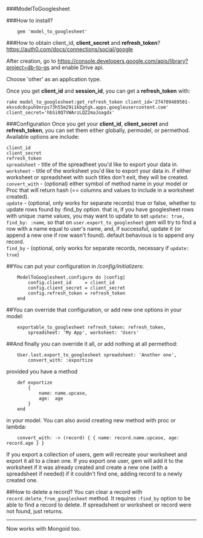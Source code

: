 ###ModelToGooglesheet

###How to install?

		gem 'model_to_googlesheet'

###How to obtain client_id, **client_secret** and **refresh_token**?
https://auth0.com/docs/connections/social/google  

After creation, go to https://console.developers.google.com/apis/library?project=db-to-gs and enable Drive api.  

Choose 'other' as an application type.

Once you get **client_id** and **session_id**, you can get a **refresh_token** with:

`rake model_to_googlesheet:get_refresh_token client_id='274709489501-ekvsdc8cpuh9nrps73h55m29i1kbgtgk.apps.googleusercontent.com' client_secret='hbSi0Q7VWArzLQZ2maJoagdx'`

###Configuration
Once you get your **client_id**, **client_secret** and **refresh_token**, you can set them either globally, permodel, or permethod. 
Available options are include:

`client_id`    
`client_secret`  
`refresh_token`  
`spreadsheet`   - title of the spreadheet you'd like to export your data in.  
`worksheet`     - title of the worksheet you'd like to export your data in. if either worksheet or spreadsheet with such titles don't exit, they will be created.   
`convert_with`  - (optional) either symbol of method name in your model or Proc that will return hash (== columns and values to include in a worksheet created).  
`update`        - (optional, only works for separate records) true or false, whether to update rows found by :find_by option. that is, if you have googlesheet rows with unique :name values, you may want to update to set `update: true, find_by: :name`, so that on `user.export_to_googlesheet` gem will try to find a row with a name equal to user's name, and, if successful, update it (or append a new one if row wasn't found). default behavious is to append any record.   
`find_by`       - (optional, only works for separate records, necessary if `update: true`)


##You can put your configuration in */config/initializers*:

		ModelToGooglesheet.configure do |config|
			config.client_id     = client_id
			config.client_secret = client_secret
			config.refresh_token = refresh_token
		end

##You can override that configuration, or add new one options in your model:

		exportable_to_googlesheet refresh_token: refresh_token, 
			spreadsheet: 'My App', worksheet: 'Users'

##And finally you can override it all, or add nothing at all permethod:

		User.last.export_to_googlesheet spreadsheet: 'Another one',
			convert_with: :exportize

provided you have a method 

		def exportize
			{
				name: name.upcase,
				age:  age
			}
		end

in your model. You can also avoid creating new method with proc or lambda:

		convert_with: -> (record) { { name: record.name.upcase, age: record.age } }


If you export a collection of users, gem will recreate your worksheet and export it all to a clean one. If you export one user, gem will add it to the worksheet if it was already created and create a new one (with a spreadsheet if needed) if it couldn't find one, adding record to a newly created one.


##How to delete a record?
You can clear a record with `record.delete_from_googlesheet` method. It requires `:find_by` option to be able to find a record to delete. If spreadsheet or worksheet or record were not found, just returns.

---------
Now works with Mongoid too.



